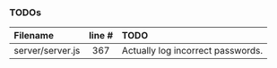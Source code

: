 ### TODOs
| Filename | line # | TODO
|:------|:------:|:------
| server/server.js | 367 | Actually log incorrect passwords.